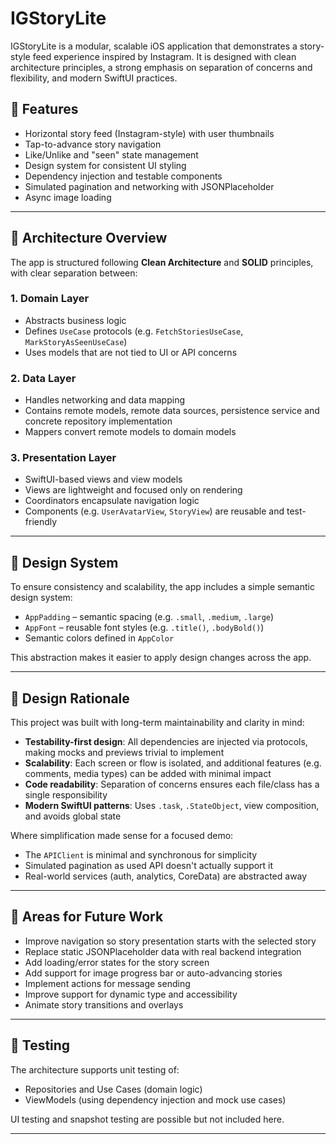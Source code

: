 # IGStoryLite

IGStoryLite is a modular, scalable iOS application that demonstrates a story-style feed experience inspired by Instagram. 
It is designed with clean architecture principles, a strong emphasis on separation of concerns and flexibility, and modern SwiftUI practices.

## 📱 Features

- Horizontal story feed (Instagram-style) with user thumbnails
- Tap-to-advance story navigation
- Like/Unlike and "seen" state management
- Design system for consistent UI styling
- Dependency injection and testable components
- Simulated pagination and networking with JSONPlaceholder
- Async image loading

---

## 🧱 Architecture Overview

The app is structured following **Clean Architecture** and **SOLID** principles, with clear separation between:

### 1. **Domain Layer**
- Abstracts business logic
- Defines `UseCase` protocols (e.g. `FetchStoriesUseCase`, `MarkStoryAsSeenUseCase`)
- Uses models that are not tied to UI or API concerns

### 2. **Data Layer**
- Handles networking and data mapping
- Contains remote models, remote data sources, persistence service and concrete repository implementation
- Mappers convert remote models to domain models

### 3. **Presentation Layer**
- SwiftUI-based views and view models
- Views are lightweight and focused only on rendering
- Coordinators encapsulate navigation logic
- Components (e.g. `UserAvatarView`, `StoryView`) are reusable and test-friendly

---

## 🎨 Design System

To ensure consistency and scalability, the app includes a simple semantic design system:

- `AppPadding` – semantic spacing (e.g. `.small`, `.medium`, `.large`)
- `AppFont` – reusable font styles (e.g. `.title()`, `.bodyBold()`)
- Semantic colors defined in `AppColor`

This abstraction makes it easier to apply design changes across the app.

---

## 🧠 Design Rationale

This project was built with long-term maintainability and clarity in mind:

- **Testability-first design**: All dependencies are injected via protocols, making mocks and previews trivial to implement
- **Scalability**: Each screen or flow is isolated, and additional features (e.g. comments, media types) can be added with minimal impact
- **Code readability**: Separation of concerns ensures each file/class has a single responsibility
- **Modern SwiftUI patterns**: Uses `.task`, `.StateObject`, view composition, and avoids global state

Where simplification made sense for a focused demo:

- The `APIClient` is minimal and synchronous for simplicity
- Simulated pagination as used API doesn't actually support it
- Real-world services (auth, analytics, CoreData) are abstracted away

---

## 🚧 Areas for Future Work

- Improve navigation so story presentation starts with the selected story
- Replace static JSONPlaceholder data with real backend integration
- Add loading/error states for the story screen
- Add support for image progress bar or auto-advancing stories
- Implement actions for message sending
- Improve support for dynamic type and accessibility
- Animate story transitions and overlays

---

## 🧪 Testing

The architecture supports unit testing of:
- Repositories and Use Cases (domain logic)
- ViewModels (using dependency injection and mock use cases)

UI testing and snapshot testing are possible but not included here.

---
